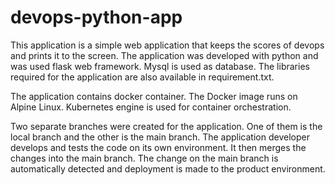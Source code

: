 # devops-python-app
This application is a simple web application that keeps the scores of devops and prints it to the screen. The application was developed with python and was used flask web framework. Mysql is used as database. The libraries required for the application are also available in requirement.txt.

The application contains docker container. The Docker image runs on Alpine Linux. Kubernetes engine is used for container orchestration.

Two separate branches were created for the application. One of them is the local branch and the other is the main branch. The application developer develops and tests the code on its own environment. It then merges the changes into the main branch. The change on the main branch is automatically detected and deployment is made to the product environment.
